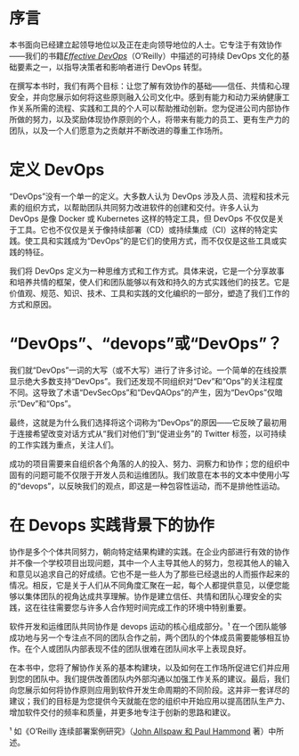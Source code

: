 # 序言

本书面向已经建立起领导地位以及正在走向领导地位的人士。它专注于有效协作——我们的书籍[*Effective DevOps*](http://shop.oreilly.com/product/0636920039846.do)（O’Reilly）中描述的可持续 DevOps 文化的基础要素之一，以指导决策者和影响者进行 DevOps 转型。

在撰写本书时，我们有两个目标：让您了解有效协作的基础——信任、共情和心理安全，并向您展示如何将这些原则融入公司文化中。感到有能力和动力采纳健康工作关系所需的流程、实践和工具的个人可以帮助推动创新。您为促进公司内部协作所做的努力，以及奖励体现协作原则的个人，将带来有能力的员工、更有生产力的团队，以及一个人们愿意为之贡献并不断改进的尊重工作场所。

# 定义 DevOps

“DevOps”没有一个单一的定义。大多数人认为 DevOps 涉及人员、流程和技术元素的组织方式，以帮助团队共同努力改进软件的创建和交付。许多人认为 DevOps 是像 Docker 或 Kubernetes 这样的特定工具，但 DevOps 不仅仅是关于工具。它也不仅仅是关于像持续部署（CD）或持续集成（CI）这样的特定实践。使工具和实践成为“DevOps”的是它们的使用方式，而不仅仅是这些工具或实践的特征。

我们将 DevOps 定义为一种思维方式和工作方式。具体来说，它是一个分享故事和培养共情的框架，使人们和团队能够以有效和持久的方式实践他们的技艺。它是价值观、规范、知识、技术、工具和实践的文化编织的一部分，塑造了我们工作的方式和原因。

# “DevOps”、“devops”或“DevOps”？

我们就“DevOps”一词的大写（或不大写）进行了许多讨论。一个简单的在线投票显示绝大多数支持“DevOps”。我们还发现不同组织对“Dev”和“Ops”的关注程度不同。这导致了术语“DevSecOps”和“DevQAOps”的产生，因为“DevOps”仅暗示“Dev”和“Ops”。

最终，这就是为什么我们选择将这个词称为“DevOps”的原因——它反映了最初用于连接希望改变对话方式从“我们对他们”到“促进业务”的 Twitter 标签，以可持续的工作实践为重点，关注人们。

成功的项目需要来自组织各个角落的人的投入、努力、洞察力和协作；您的组织中固有的问题可能不仅限于开发人员和运维团队。我们故意在本书的文本中使用小写的“devops”，以反映我们的观点，即这是一种包容性运动，而不是排他性运动。

# 在 Devops 实践背景下的协作

协作是多个个体共同努力，朝向特定结果构建的实践。在企业内部进行有效的协作并不像一个学校项目出现问题，其中一个人主导其他人的努力，忽视其他人的输入和意见以追求自己的好成绩。它也不是一些人为了那些已经退出的人而振作起来的情况。相反，它是关于人们从不同角度汇聚在一起，每个人都提供意见，以便您能够以集体团队的视角达成共享理解。协作是建立信任、共情和团队心理安全的实践，这在往往需要您与许多人合作短时间完成工作的环境中特别重要。

软件开发和运维团队共同协作是 devops 运动的核心组成部分。¹ 在一个团队能够成功地与另一个专注点不同的团队合作之前，两个团队的个体成员需要能够相互协作。在个人或团队内部表现不佳的团队很难在团队间水平上表现良好。

在本书中，您将了解协作关系的基本构建块，以及如何在工作场所促进它们并应用到您的团队中。我们提供改善团队内外部沟通以加强工作关系的建议。最后，我们向您展示如何将协作原则应用到软件开发生命周期的不同阶段。这并非一套详尽的建议；我们的目标是为您提供今天就能在您的组织中开始应用以提高团队生产力、增加软件交付的频率和质量，并更多地专注于创新的思路和建议。

¹ 如《O’Reilly 连续部署案例研究》（[John Allspaw 和 Paul Hammond](https://learning.oreilly.com/case-studies/continuous-deployment/devops-the-classic-flickr-sto/9781491991336-video308672/) 著）中所述。
